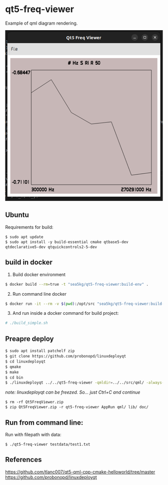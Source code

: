 # qt5-freq-viewer

Example of qml diagram rendering.

![screen](https://raw.githubusercontent.com/sea5kg/qt5-freq-viewer/main/misc/screen.png)

## Ubuntu

Requirements for build:
```
$ sudo apt update
$ sudo apt install -y build-essential cmake qtbase5-dev qtdeclarative5-dev qtquickcontrols2-5-dev
```

## build in docker

1. Build docker environment

```sh
$ docker build --rm=true -t "sea5kg/qt5-freq-viewer:build-env" .
```

2. Run command line docker

```sh
$ docker run -it --rm -v $(pwd):/opt/src "sea5kg/qt5-freq-viewer:build-env" bash
```

3. And run inside a docker command for build project:

```sh
# ./build_simple.sh
```

## Preapre deploy

```sh
$ sudo apt install patchelf zip
$ git clone https://github.com/probonopd/linuxdeployqt
$ cd linuxdeployqt
$ qmake
$ make
$ cd bin
$ ./linuxdeployqt ../../qt5-freq-viewer -qmldir=../../src/qml/ -always-overwrite
```
*note: linuxdeployqt can be freezed. So... just Ctrl+С and continue*
```
$ rm -rf Qt5FreqViewer.zip
$ zip Qt5FreqViewer.zip -r qt5-freq-viewer AppRun qml/ lib/ doc/

```

## Run from command line:

Run with filepath with data:
```
$ ./qt5-freq-viewer testdata/test1.txt
```

## References

https://github.com/tlanc007/qt5-qml-cpp-cmake-helloworld/tree/master
https://github.com/probonopd/linuxdeployqt
